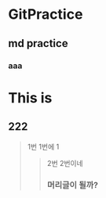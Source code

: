 # GitPractice
## md practice
### aaa

This is 
=======

222
-----

> 1번
> 1번에 1
> > 2번
> > 2번이네
> > ### 머리글이 될까?
